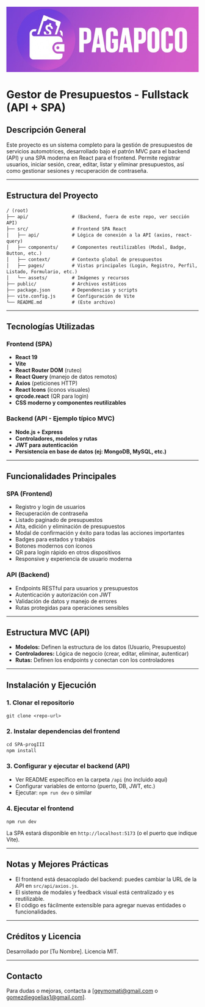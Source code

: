 <p align="center">
  <img src="src/assets/images/pagapoco-banner.jpg" alt="PAGAPOCO Banner" width="600"/>
</p>

# Gestor de Presupuestos - Fullstack (API + SPA)

## Descripción General
Este proyecto es un sistema completo para la gestión de presupuestos de servicios automotrices, desarrollado bajo el patrón MVC para el backend (API) y una SPA moderna en React para el frontend. Permite registrar usuarios, iniciar sesión, crear, editar, listar y eliminar presupuestos, así como gestionar sesiones y recuperación de contraseña.

---

## Estructura del Proyecto

```
/ (root)
├── api/                # (Backend, fuera de este repo, ver sección API)
├── src/                # Frontend SPA React
│   ├── api/            # Lógica de conexión a la API (axios, react-query)
│   ├── components/     # Componentes reutilizables (Modal, Badge, Button, etc.)
│   ├── context/        # Contexto global de presupuestos
│   ├── pages/          # Vistas principales (Login, Registro, Perfil, Listado, Formulario, etc.)
│   └── assets/         # Imágenes y recursos
├── public/             # Archivos estáticos
├── package.json        # Dependencias y scripts
├── vite.config.js      # Configuración de Vite
└── README.md           # (Este archivo)
```

---

## Tecnologías Utilizadas

### Frontend (SPA)
- **React 19**
- **Vite**
- **React Router DOM** (ruteo)
- **React Query** (manejo de datos remotos)
- **Axios** (peticiones HTTP)
- **React Icons** (íconos visuales)
- **qrcode.react** (QR para login)
- **CSS moderno y componentes reutilizables**

### Backend (API - Ejemplo típico MVC)
- **Node.js + Express**
- **Controladores, modelos y rutas**
- **JWT para autenticación**
- **Persistencia en base de datos (ej: MongoDB, MySQL, etc.)**

---

## Funcionalidades Principales

### SPA (Frontend)
- Registro y login de usuarios
- Recuperación de contraseña
- Listado paginado de presupuestos
- Alta, edición y eliminación de presupuestos
- Modal de confirmación y éxito para todas las acciones importantes
- Badges para estados y trabajos
- Botones modernos con íconos
- QR para login rápido en otros dispositivos
- Responsive y experiencia de usuario moderna

### API (Backend)
- Endpoints RESTful para usuarios y presupuestos
- Autenticación y autorización con JWT
- Validación de datos y manejo de errores
- Rutas protegidas para operaciones sensibles

---

## Estructura MVC (API)
- **Modelos:** Definen la estructura de los datos (Usuario, Presupuesto)
- **Controladores:** Lógica de negocio (crear, editar, eliminar, autenticar)
- **Rutas:** Definen los endpoints y conectan con los controladores

---

## Instalación y Ejecución

### 1. Clonar el repositorio
```
git clone <repo-url>
```

### 2. Instalar dependencias del frontend
```
cd SPA-progIII
npm install
```

### 3. Configurar y ejecutar el backend (API)
- Ver README específico en la carpeta `/api` (no incluido aquí)
- Configurar variables de entorno (puerto, DB, JWT, etc.)
- Ejecutar: `npm run dev` o similar

### 4. Ejecutar el frontend
```
npm run dev
```

La SPA estará disponible en `http://localhost:5173` (o el puerto que indique Vite).

---

## Notas y Mejores Prácticas
- El frontend está desacoplado del backend: puedes cambiar la URL de la API en `src/api/axios.js`.
- El sistema de modales y feedback visual está centralizado y es reutilizable.
- El código es fácilmente extensible para agregar nuevas entidades o funcionalidades.

---

## Créditos y Licencia
Desarrollado por [Tu Nombre].
Licencia MIT.

---

## Contacto
Para dudas o mejoras, contacta a [geymomati@gmail.com o gomezdiegoelias1@gmail.com].
